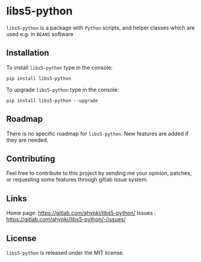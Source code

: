 # libs5-python

`libs5-python` is a package with `Python` scripts, and helper classes which are used e.g. in `BEANS` software


## Installation

To install `libs5-python` type in the console:

```
pip install libs5-python
```

To upgrade `libs5-python` type in the console:

```
pip install libs5-python --upgrade
```

## Roadmap

There is no specific roadmap for `libs5-python`. New features are added if they are needed.

## Contributing

Feel free to contribute to this project by sending me your opinion, patches, or requesting some features through gitlab issue system.

## Links

Home page: https://gitlab.com/ahypki/libs5-python/
Issues   : https://gitlab.com/ahypki/libs5-python/-/issues/

## License

`libs5-python` is released under the MIT license.
